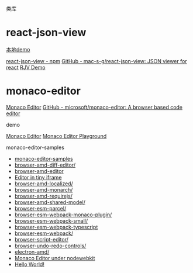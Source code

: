 
类库



# react-json-view


[本地demo](lib/react-json-view-1.19.1/index.html)

[react-json-view - npm](https://www.npmjs.com/package/react-json-view)
[GitHub - mac-s-g/react-json-view: JSON viewer for react](https://github.com/mac-s-g/react-json-view)
[RJV Demo](https://mac-s-g.github.io/react-json-view/demo/dist/)



# monaco-editor

[Monaco Editor](https://microsoft.github.io/monaco-editor/index.html)
[GitHub - microsoft/monaco-editor: A browser based code editor](https://github.com/Microsoft/monaco-editor)

demo  

[Monaco Editor](lib/monaco-editor-website/index.html)
[Monaco Editor Playground](lib/monaco-editor-website/playground.html)


monaco-editor-samples

* [monaco-editor-samples](lib/monaco-editor-samples/)
* [browser-amd-diff-editor/](lib/monaco-editor-samples/browser-amd-diff-editor/)
* [browser-amd-editor](lib/monaco-editor-samples/browser-amd-editor/)
* [Editor in tiny iframe](lib/monaco-editor-samples/browser-amd-iframe/)
* [browser-amd-localized/](lib/monaco-editor-samples/browser-amd-localized/)
* [browser-amd-monarch/](lib/monaco-editor-samples/browser-amd-monarch/)
* [browser-amd-requirejs/](lib/monaco-editor-samples/browser-amd-requirejs/)
* [browser-amd-shared-model/](lib/monaco-editor-samples/browser-amd-shared-model/)
* [browser-esm-parcel/](lib/monaco-editor-samples/browser-esm-parcel/)
* [browser-esm-webpack-monaco-plugin/](lib/monaco-editor-samples/browser-esm-webpack-monaco-plugin/)
* [browser-esm-webpack-small/](lib/monaco-editor-samples/browser-esm-webpack-small/)
* [browser-esm-webpack-typescript](lib/monaco-editor-samples/browser-esm-webpack-typescript/)
* [browser-esm-webpack/](lib/monaco-editor-samples/browser-esm-webpack/)
* [browser-script-editor/](lib/monaco-editor-samples/browser-script-editor/)
* [browser-undo-redo-controls/](lib/monaco-editor-samples/browser-undo-redo-controls/)
* [electron-amd/](lib/monaco-editor-samples/electron-amd/)
* [Monaco Editor under nodewebkit](lib/monaco-editor-samples/nwjs-amd-v2/)
* [Hello World!](lib/monaco-editor-samples/nwjs-amd/)


